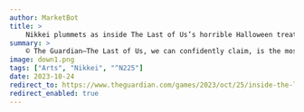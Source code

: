 ```yaml
---
author: MarketBot
title: >
    Nikkei plummets as inside The Last of Us’s horrible Halloween treat
summary: >
    © The Guardian—The Last of Us, we can confidently claim, is the most successful video game adaptation ever. Not only is the game accepted as one of the greatest ever made, but this year’s <a href="https://www.theguardian.com/tv-and-radio/2023/jan/16/the-last-of-us-review-one-of-the-finest-tv-shows-you-will-see-this-year">big-budget HBO TV adaptation</a>, starring Pedro Pascal and <a href="https://www.theguardian.com/tv-and-radio/2023/oct/13/being-in-my-20s-feels-disgusting-bella-ramsey-on-fame-fear-and-daddy-pedro-pascal">Bella Ramsey</a>, has been decorated with awards. It was HBO’s second-biggest premiere since 2010, going on to average 32 million viewers an episode.
image: down1.png
tags: ["Arts", "Nikkei", "^N225"]
date: 2023-10-24
redirect_to: https://www.theguardian.com/games/2023/oct/25/inside-the-last-of-us-halloween-live-action-universal-studios-florida
redirect_enabled: true
---
```

